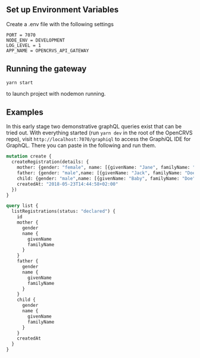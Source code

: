 ## Set up Environment Variables

Create a .env file with the following settings

```
PORT = 7070
NODE_ENV = DEVELOPMENT
LOG_LEVEL = 1
APP_NAME = OPENCRVS_API_GATEWAY
```

## Running the gateway

```
yarn start
```

to launch project with nodemon running.

## Examples

In this early stage two demonstrative graphQL queries exist that can be tried out. With everything started (run `yarn dev` in the root of the OpenCRVS repo), visit `http://localhost:7070/graphiql` to access the Graph*i*QL IDE for GraphQL. There you can paste in the following and run them.

```graphql
mutation create {
  createRegistration(details: {
    mother: {gender: "female", name: [{givenName: "Jane", familyName: "Doe"}]},
    father: {gender: "male",name: [{givenName: "Jack", familyName: "Doe"}]},
    child: {gender: "male",name: [{givenName: "Baby", familyName: "Doe"}]},
    createdAt: "2018-05-23T14:44:58+02:00"
  })
}

query list {
  listRegistrations(status: "declared") {
    id
    mother {
      gender
      name {
        givenName
        familyName
      }
    }
    father {
      gender
      name {
        givenName
        familyName
      }
    }
    child {
      gender
      name {
        givenName
        familyName
      }
    }
    createdAt
  }
}
```